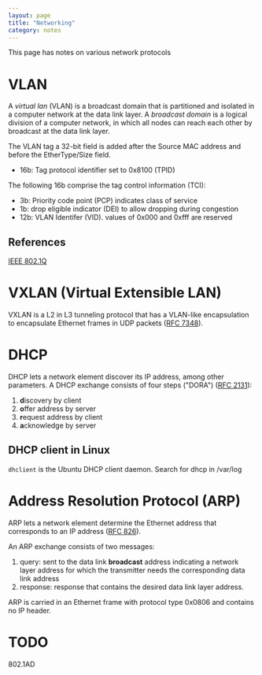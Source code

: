 ```yaml
---
layout: page
title: "Networking"
category: notes
---
```


This page has notes on various network protocols

# VLAN
A *virtual lan* (VLAN) is a broadcast domain that is partitioned and
isolated in a computer network at the data link layer.  A *broadcast
domain* is a logical division of a computer network, in which all nodes
can reach each other by broadcast at the data link layer.

The VLAN tag a 32-bit field is added after the Source MAC address and before the EtherType/Size field.
- 16b: Tag protocol identifier set to 0x8100 (TPID)

The following 16b comprise the tag control information (TCI):

- 3b: Priority code point (PCP) indicates class of service
- 1b: drop eligible indicator (DEI) to allow dropping during congestion
- 12b: VLAN Identifer (VID).  values of 0x000 and 0xfff are reserved

## References
[IEEE 802.1Q](http://www.ieee802.org/1/pages/802.1Q.html)

# VXLAN (Virtual Extensible LAN)
VXLAN is a L2 in L3 tunneling protocol that has a VLAN-like encapsulation to encapsulate Ethernet frames in UDP packets ([RFC 7348](https://tools.ietf.org/html/rfc826)).

# DHCP
DHCP lets a network element discover its IP address, among other parameters.  A DHCP exchange consists of four steps ("DORA") ([RFC 2131](http://tools.ietf.org/html/rfc2131)):

  1. **d**iscovery by client
  2. **o**ffer address by server 
  3. **r**equest address by client
  4. **a**cknowledge by server

## DHCP client in Linux
`dhclient` is the Ubuntu DHCP client daemon.  Search for dhcp in  /var/log

# Address Resolution Protocol (ARP)

ARP lets a network element determine the Ethernet address that corresponds to an IP address ([RFC 826](https://tools.ietf.org/html/rfc826)).

An ARP exchange consists of two messages:

1. query: sent to the data link **broadcast** address indicating a network layer address for which the transmitter needs the corresponding data link address
2. response: response that contains the desired data link layer address.

ARP is carried in an Ethernet frame with protocol type 0x0806 and
contains no IP header.

# TODO
802.1AD








